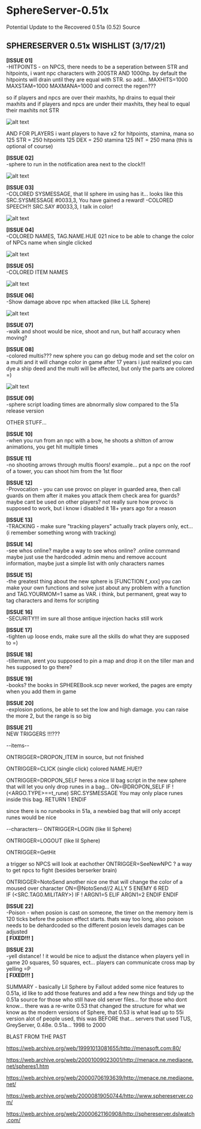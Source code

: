 # SphereServer-0.51x
Potential Update to the Recovered 0.51a (0.52) Source

SPHERESERVER 0.51x  WISHLIST  (3/17/21)
-----------------------------
<b>[ISSUE 01]</b><BR>
-HITPOINTS - on NPCS, there needs to be a seperation between STR and hitpoints, 
i want npc characters with 200STR AND 1000hp.
by default the hitpoints will drain until they are equal with STR. so add...
MAXHITS=1000
MAXSTAM=1000
MAXMANA=1000
and correct the regen???

so if players and npcs are over their maxhits, hp drains to equal their maxhits
and if players and npcs are under their maxhits, they heal to equal their maxhits not STR
	
![alt text](http://dragonsoftime.com/junk/maxstats2.png)

AND FOR PLAYERS i want players to have x2 for hitpoints, stamina, mana
so 
125 STR = 250 hitpoints
125 DEX = 250 stamina
125 INT = 250 mana
(this is optional of course)


<b>[ISSUE 02]</b><BR>
-sphere to run in the notification area next to the clock!!!

![alt text](http://dragonsoftime.com/junk/taskbar.png)

<b>[ISSUE 03]</b><BR>
-COLORED SYSMESSAGE, that lil sphere im using has it... looks like this
SRC.SYSMESSAGE #0033,3, You have gained a reward!
-COLORED SPEECH?! SRC.SAY #0033,3, I talk in color!
	
![alt text](http://dragonsoftime.com/junk/coloredsysmessage.png)

<b>[ISSUE 04]</b><BR>
-COLORED NAMES, TAG.NAME.HUE 021   nice to be able to change the color of NPCs name when single clicked

![alt text](http://dragonsoftime.com/junk/colorednames.png)

<b>[ISSUE 05]</b><BR>
-COLORED ITEM NAMES
	
![alt text](http://dragonsoftime.com/junk/coloreditems.png)	

<b>[ISSUE 06]</b><BR>
-Show damage above npc when attacked  (like LiL Sphere)

![alt text](http://dragonsoftime.com/junk/showdamage.png)


<b>[ISSUE 07]</b><BR>
-walk and shoot would be nice, shoot and run, but half accuracy when moving?
	
<b>[ISSUE 08]</b><BR>
-colored multis??? new sphere you can go debug mode and set the color on a multi and it will change color in game
after 17 years i just realized you can dye a ship deed and the multi will be affected, but only the parts are colored =)

![alt text](http://dragonsoftime.com/junk/coloredmultis.png)

<b>[ISSUE 09]</b><BR>
-sphere script loading times are abnormally slow compared to the 51a release version

	
OTHER STUFF...
	
<b>[ISSUE 10]</b><BR>
-when you run from an npc with a bow, he shoots a shitton of arrow animations,  you get hit multiple times


<b>[ISSUE 11]</b><BR>
-no shooting arrows through multis floors!
example... put a npc on the roof of a tower, you can shoot him from the 1st floor

	
<b>[ISSUE 12]</b><BR>
-Provocation - you can use provoc on player in guarded area, then call guards on them after it makes you attack them
check area for guards?  maybe cant be used on other players?  not really sure how provoc is supposed to work,
but i know i disabled it 18+ years ago for a reason

<b>[ISSUE 13]</b><BR>
-TRACKING - make sure "tracking players" actually track players only, ect... (i remember something wrong with tracking)


<b>[ISSUE 14]</b><BR>
-see whos online?  maybe a way to see whos online?  .online command
maybe just use the hardcoded .admin menu and remove account information, maybe just a simple list with only characters names


<b>[ISSUE 15]</b><BR>
-the greatest thing about the new sphere is [FUNCTION  f_xxx]
you can make your own functions and solve just about any problem with a function
and TAG.YOURMOM=1 same as VAR. i think, but permanent, great way to tag characters and items for scripting


<b>[ISSUE 16]</b><BR>
-SECURITY!!! im sure all those antique injection hacks still work


<b>[ISSUE 17]</b><BR>
-tighten up loose ends, make sure all the skills do what they are supposed to =)


<b>[ISSUE 18]</b><BR>
-tillerman, arent you supposed to pin a map and drop it on the tiller man and hes supposed to go there?


<b>[ISSUE 19]</b><BR>
-books?  the books in SPHEREBook.scp never worked, the pages are empty when you add them in game


<b>[ISSUE 20]</b><BR>
-explosion potions, be able to set the low and high damage. you can raise the more 2, but the range is so big


<b>[ISSUE 21]</b><BR>
NEW TRIGGERS !!!???
	
--items--

ONTRIGGER=DROPON_ITEM   in source, but not finished

ONTRIGGER=CLICK  (single click) colored  NAME.HUE!?

ONTRIGGER=DROPON_SELF
	heres a nice lil bag script in the new sphere that will let you only drop runes in a bag...
	ON=@DROPON_SELF
	IF !(<ARGO.TYPE>==t_rune)
	SRC.SYSMESSAGE You may only place runes inside this bag.
	RETURN 1
	ENDIF

since there is no runebooks in 51a, a newbied bag that will only accept runes would be nice

--characters--
ONTRIGGER=LOGIN  (like lil Sphere)

ONTRIGGER=LOGOUT  (like lil Sphere)

ONTRIGGER=GetHit

a trigger so NPCS will look at eachother ONTRIGGER=SeeNewNPC ?  a way to get npcs to fight (besides berserker brain)

ONTRIGGER=NotoSend
another nice one that will change the color of a moused over character
	ON=@NotoSend//2 ALLY 5 ENEMY 6 RED	
	IF (<SRC.TAG0.MILITARY>)
	 IF !<GUILD>
		ARGN1=5
		ELIF <GUILD>
		ARGN1=2
		ENDIF
	ENDIF
	
<b>[ISSUE 22]</b><BR>
-Poison - when posion is cast on someone, the timer on the memory item is 120 ticks before the poison effect starts.
thats way too long, also poison needs to be dehardcoded so the different posion levels damages can be adjusted
	<BR><b>[ FIXED!!! ]</b>   


<b>[ISSUE 23]</b><BR>
-yell distance! ! it would be nice to adjust the distance when players yell in game 20 squares, 50 squares, ect...
players can communicate cross map by yelling =P
<BR><b>[ FIXED!!! ]</b> 
  
  
  SUMMARY - basically Lil Sphere by Fallout added some nice features to 0.51a, id like to add those features
  and add a few new things and tidy up the 0.51a source for those who still have old server files...
  for those who dont know... there was a re-write 0.53 that changed the structure for what we know as the modern versions of Sphere, that
  0.53 is what lead up to 55i version alot of people used, this was BEFORE that... servers that used TUS, GreyServer, 0.48e. 0.51a... 1998 to 2000
 
BLAST FROM THE PAST 

https://web.archive.org/web/19991013081655/http://menasoft.com:80/

https://web.archive.org/web/20001009023001/http://menace.ne.mediaone.net/spheres1.htm

https://web.archive.org/web/20000706193639/http://menace.ne.mediaone.net/

https://web.archive.org/web/20000819050744/http://www.sphereserver.com/

https://web.archive.org/web/20000621160908/http://sphereserver.dslwatch.com/
